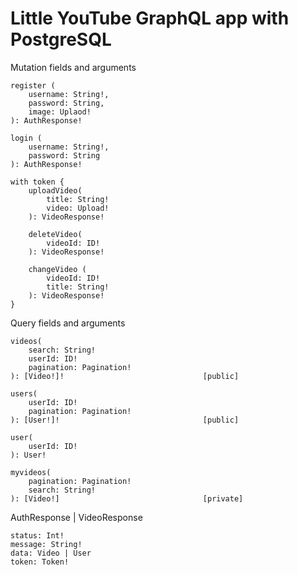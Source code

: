 <h1>Little YouTube GraphQL app with PostgreSQL</h1>

Mutation fields and arguments
    
    
    register (
        username: String!, 
        password: String, 
        image: Uplaod!
    ): AuthResponse!

    login (
        username: String!,
        password: String
    ): AuthResponse!

    with token {
        uploadVideo(
            title: String!
            video: Upload!
        ): VideoResponse!

        deleteVideo(
            videoId: ID!
        ): VideoResponse!

        changeVideo (
            videoId: ID!
            title: String!
        ): VideoResponse!
    }

Query fields and arguments


    videos(
        search: String!
        userId: ID!
        pagination: Pagination!
    ): [Video!]!                               [public]

    users(
        userId: ID!
        pagination: Pagination!
    ): [User!]!                                [public]

    user(
        userId: ID!
    ): User!

    myvideos(
        pagination: Pagination!
        search: String!
    ): [Video!]                                [private]


AuthResponse | VideoResponse


    status: Int!
    message: String!
    data: Video | User
    token: Token!
